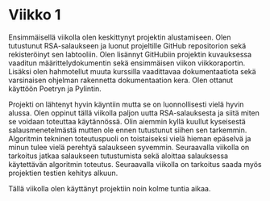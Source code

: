 # Viikko 1

Ensimmäisellä viikolla olen keskittynyt projektin alustamiseen. Olen tutustunut RSA-salaukseen ja luonut projeltille GitHub repositorion sekä rekisteröinyt sen labtooliin. Olen lisännyt GitHubiin projektin kuvauksessa vaaditun määrittelydokumentin sekä ensimmäisen viikon viikkoraportin. Lisäksi olen hahmotellut muuta kurssilla vaadittavaa dokumentaatiota sekä varsinaisen ohjelman rakennetta dokumentaation kera. Olen ottanut käyttöön Poetryn ja Pylintin. 


Projekti on lähtenyt hyvin käyntiin mutta se on luonnollisesti vielä hyvin alussa. Olen oppinut tällä viikolla paljon uutta RSA-salauksesta ja siitä miten se voidaan toteuttaa käytännössä. Olin aiemmin kyllä kuullut kyseisestä salausmenetelmästä mutten ole ennen tutustunut siihen sen tarkemmin. Algoritmin tekninen toteutuspuoli on toistaiseksi vielä hieman epäselvä ja minun tulee vielä perehtyä salaukseen syvemmin. Seuraavalla viikolla on tarkoitus jatkaa salaukseen tutustumista sekä aloittaa salauksessa käytettävän algoritmin toteutus. Seuraavalla viikolla on tarkoitus saada myös projektien testien kehitys alkuun.



Tällä viikolla olen käyttänyt projektiin noin kolme tuntia aikaa.
